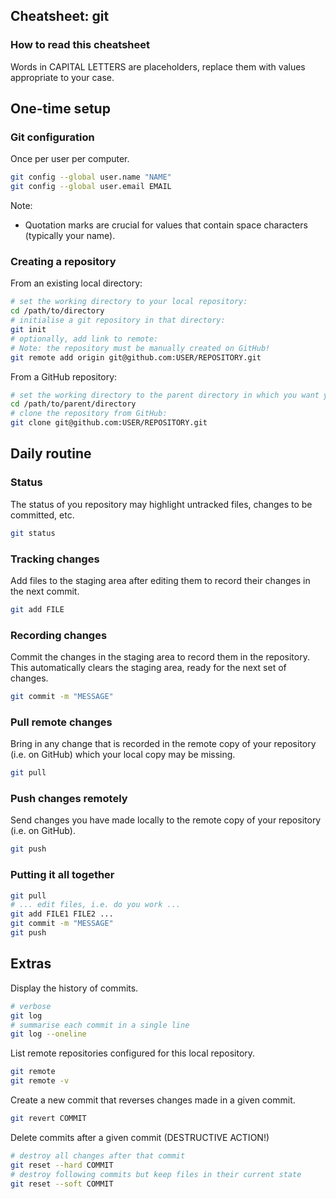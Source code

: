 ## Cheatsheet: git

### How to read this cheatsheet

Words in CAPITAL LETTERS are placeholders, replace them with values appropriate to your case. 

## One-time setup

### Git configuration

Once per user per computer.

```bash
git config --global user.name "NAME"
git config --global user.email EMAIL
```

Note:

- Quotation marks are crucial for values that contain space characters (typically your name).

### Creating a repository

From an existing local directory:

```bash
# set the working directory to your local repository:
cd /path/to/directory
# initialise a git repository in that directory:
git init
# optionally, add link to remote:
# Note: the repository must be manually created on GitHub!
git remote add origin git@github.com:USER/REPOSITORY.git
```

From a GitHub repository:

```bash
# set the working directory to the parent directory in which you want your repository to be created:
cd /path/to/parent/directory
# clone the repository from GitHub:
git clone git@github.com:USER/REPOSITORY.git
```

## Daily routine

### Status

The status of you repository may highlight untracked files, changes to be committed, etc.

```bash
git status
```

### Tracking changes

Add files to the staging area after editing them to record their changes in the next commit.

```bash
git add FILE
```

### Recording changes

Commit the changes in the staging area to record them in the repository.
This automatically clears the staging area, ready for the next set of changes.

```bash
git commit -m "MESSAGE"
```

### Pull remote changes

Bring in any change that is recorded in the remote copy of your repository (i.e. on GitHub) which your local copy may be missing.

```bash
git pull
```

### Push changes remotely

Send changes you have made locally to the remote copy of your repository (i.e. on GitHub).

```bash
git push
```

### Putting it all together

```bash
git pull
# ... edit files, i.e. do you work ...
git add FILE1 FILE2 ...
git commit -m "MESSAGE"
git push
```

## Extras

Display the history of commits.

```bash
# verbose
git log
# summarise each commit in a single line
git log --oneline
```

List remote repositories configured for this local repository.

```bash
git remote
git remote -v
```

Create a new commit that reverses changes made in a given commit.

```bash
git revert COMMIT
```

Delete commits after a given commit (DESTRUCTIVE ACTION!)

```bash
# destroy all changes after that commit
git reset --hard COMMIT
# destroy following commits but keep files in their current state
git reset --soft COMMIT
```
